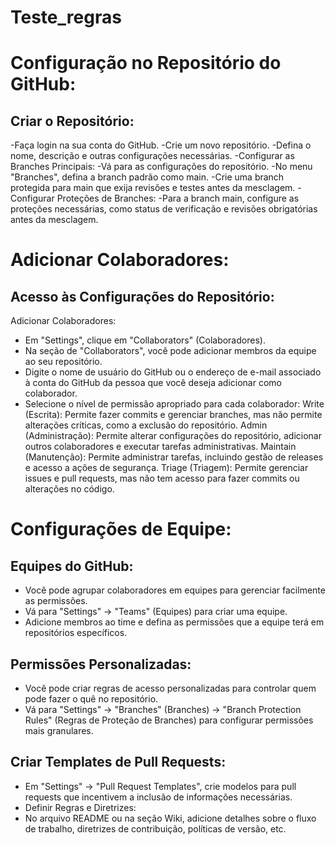 # Teste_regras

# Configuração no Repositório do GitHub:
## Criar o Repositório:
-Faça login na sua conta do GitHub.
-Crie um novo repositório.
-Defina o nome, descrição e outras configurações necessárias.
-Configurar as Branches Principais:
-Vá para as configurações do repositório.
-No menu "Branches", defina a branch padrão como main.
-Crie uma branch protegida para main que exija revisões e testes antes da mesclagem.
-Configurar Proteções de Branches:
-Para a branch main, configure as proteções necessárias, como status de verificação e revisões obrigatórias antes da mesclagem.

# Adicionar Colaboradores:
## Acesso às Configurações do Repositório:
Adicionar Colaboradores:
- Em "Settings", clique em "Collaborators" (Colaboradores).
- Na seção de "Collaborators", você pode adicionar membros da equipe ao seu repositório.
- Digite o nome de usuário do GitHub ou o endereço de e-mail associado à conta do GitHub da pessoa que você deseja adicionar como colaborador.
- Selecione o nível de permissão apropriado para cada colaborador:
  Write (Escrita): Permite fazer commits e gerenciar branches, mas não permite alterações críticas, como a exclusão do repositório.
  Admin (Administração): Permite alterar configurações do repositório, adicionar outros colaboradores e executar tarefas administrativas.
  Maintain (Manutenção): Permite administrar tarefas, incluindo gestão de releases e acesso a ações de segurança.
  Triage (Triagem): Permite gerenciar issues e pull requests, mas não tem acesso para fazer commits ou alterações no código.

# Configurações de Equipe:
## Equipes do GitHub:
- Você pode agrupar colaboradores em equipes para gerenciar facilmente as permissões.
- Vá para "Settings" -> "Teams" (Equipes) para criar uma equipe.
- Adicione membros ao time e defina as permissões que a equipe terá em repositórios específicos.

## Permissões Personalizadas:
- Você pode criar regras de acesso personalizadas para controlar quem pode fazer o quê no repositório.
- Vá para "Settings" -> "Branches" (Branches) -> "Branch Protection Rules" (Regras de Proteção de Branches) para configurar permissões mais granulares.

## Criar Templates de Pull Requests:
- Em "Settings" -> "Pull Request Templates", crie modelos para pull requests que incentivem a inclusão de informações necessárias.
- Definir Regras e Diretrizes:
- No arquivo README ou na seção Wiki, adicione detalhes sobre o fluxo de trabalho, diretrizes de contribuição, políticas de versão, etc.

